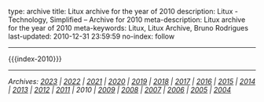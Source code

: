 type: archive
title: Litux archive for the year of 2010
description: Litux - Technology, Simplified – Archive for 2010
meta-description: Litux archive for the year of 2010
meta-keywords: Litux, Litux Archive, Bruno Rodrigues
last-updated: 2010-12-31 23:59:59
no-index: follow

---
<div id="home-index">
  {{{index-2010}}}
</div>

---
*Archives: [2023](/) | [2022](/archive/2022) | [2021](/archive/2021) | [2020](/archive/2020) | [2019](/archive/2019) | [2018](/archive/2018) | [2017](/archive/2017) | [2016](/archive/2016) | [2015](/archive/2015) | [2014](/archive/2014) | [2013](/archive/2013) | [2012](/archive/2012) | [2011](/archive/2011) | 2010 | [2009](/archive/2009) | [2008](/archive/2008) | [2007](/archive/2007) | [2006](/archive/2006) | [2005](/archive/2005) | [2004](/archive/2004)*
